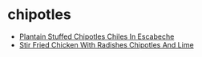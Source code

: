 # chipotles

 * [Plantain Stuffed Chipotles Chiles In Escabeche](../../index/p/plantain-stuffed-chipotles-chiles-in-escabeche-235983.json)
 * [Stir Fried Chicken With Radishes Chipotles And Lime](../../index/s/stir-fried-chicken-with-radishes-chipotles-and-lime-104961.json)
